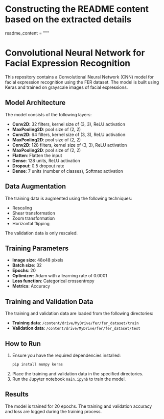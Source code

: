 # Constructing the README content based on the extracted details
readme_content = """
# Convolutional Neural Network for Facial Expression Recognition

This repository contains a Convolutional Neural Network (CNN) model for facial expression recognition using the FER dataset. The model is built using Keras and trained on grayscale images of facial expressions.

## Model Architecture

The model consists of the following layers:
- **Conv2D**: 32 filters, kernel size of (3, 3), ReLU activation
- **MaxPooling2D**: pool size of (2, 2)
- **Conv2D**: 64 filters, kernel size of (3, 3), ReLU activation
- **MaxPooling2D**: pool size of (2, 2)
- **Conv2D**: 128 filters, kernel size of (3, 3), ReLU activation
- **MaxPooling2D**: pool size of (2, 2)
- **Flatten**: Flatten the input
- **Dense**: 128 units, ReLU activation
- **Dropout**: 0.5 dropout rate
- **Dense**: 7 units (number of classes), Softmax activation

## Data Augmentation

The training data is augmented using the following techniques:
- Rescaling
- Shear transformation
- Zoom transformation
- Horizontal flipping

The validation data is only rescaled.

## Training Parameters

- **Image size**: 48x48 pixels
- **Batch size**: 32
- **Epochs**: 20
- **Optimizer**: Adam with a learning rate of 0.0001
- **Loss function**: Categorical crossentropy
- **Metrics**: Accuracy

## Training and Validation Data

The training and validation data are loaded from the following directories:
- **Training data**: `/content/drive/MyDrive/fer/fer_dataset/train`
- **Validation data**: `/content/drive/MyDrive/fer/fer_dataset/test`

## How to Run

1. Ensure you have the required dependencies installed:
    ```sh
    pip install numpy keras
    ```
2. Place the training and validation data in the specified directories.
3. Run the Jupyter notebook `main.ipynb` to train the model.

## Results

The model is trained for 20 epochs. The training and validation accuracy and loss are logged during the training process.
